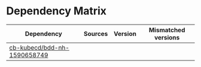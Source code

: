# Dependency Matrix

Dependency | Sources | Version | Mismatched versions
---------- | ------- | ------- | -------------------
[cb-kubecd/bdd-nh-1590658749](https://github.com/cb-kubecd/bdd-nh-1590658749.git) |  | []() | 
